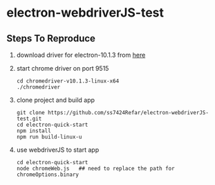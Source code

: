 # electron-webdriverJS-test

## Steps To Reproduce

1. download driver for electron-10.1.3 from [here](https://npm.taobao.org/mirrors/electron/10.1.3/) 
2. start chrome driver on port 9515
   ```
   cd chromedriver-v10.1.3-linux-x64
   ./chromedriver
   ```
3. clone project and build app
   ```
   git clone https://github.com/ss7424Refar/electron-webdriverJS-test.git
   cd electron-quick-start
   npm install
   npm run build-linux-u
   ```    
   
4. use webdriverJS to start app
   ```
   cd electron-quick-start
   node chromeWeb.js   ## need to replace the path for chromeOptions.binary
   ```   

